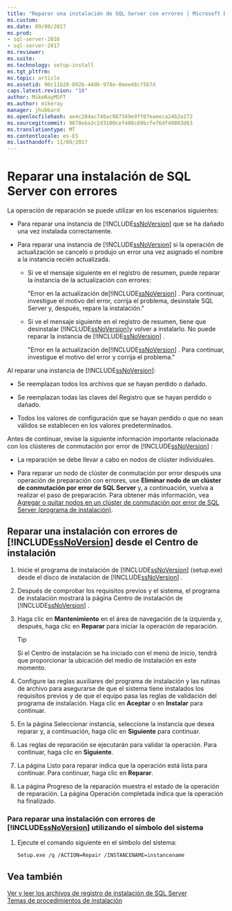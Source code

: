 ```yaml
---
title: "Reparar una instalación de SQL Server con errores | Microsoft Docs"
ms.custom: 
ms.date: 09/08/2017
ms.prod:
- sql-server-2016
- sql-server-2017
ms.reviewer: 
ms.suite: 
ms.technology: setup-install
ms.tgt_pltfrm: 
ms.topic: article
ms.assetid: 90c11b28-892b-44d6-978e-0eee48c75b7d
caps.latest.revision: "18"
author: MikeRayMSFT
ms.author: mikeray
manager: jhubbard
ms.openlocfilehash: ae4c284ac746ac087349e9ff07eaeeca24b2a172
ms.sourcegitcommit: 9678eba3c2d3100cef408c69bcfe76df49803d63
ms.translationtype: MT
ms.contentlocale: es-ES
ms.lasthandoff: 11/09/2017
---
```

# <a name="repair-a-failed-sql-server-installation"></a>Reparar una instalación de SQL Server con errores
La operación de reparación se puede utilizar en los escenarios siguientes:  
  
- Para reparar una instancia de [!INCLUDE[ssNoVersion](../../includes/ssnoversion-md.md)] que se ha dañado una vez instalada correctamente. 
  
- Para reparar una instancia de [!INCLUDE[ssNoVersion](../../includes/ssnoversion-md.md)] si la operación de actualización se canceló o produjo un error una vez asignado el nombre a la instancia recién actualizada. 
  
    - Si ve el mensaje siguiente en el registro de resumen, puede reparar la instancia de la actualización con errores:  
  
         "Error en la actualización de[!INCLUDE[ssNoVersion](../../includes/ssnoversion-md.md)] . Para continuar, investigue el motivo del error, corrija el problema, desinstale SQL Server y, después, repare la instalación."  
  
    - Si ve el mensaje siguiente en el registro de resumen, tiene que desinstalar [!INCLUDE[ssNoVersion](../../includes/ssnoversion-md.md)]y volver a instalarlo. No puede reparar la instancia de [!INCLUDE[ssNoVersion](../../includes/ssnoversion-md.md)] . 
  
         "Error en la actualización de[!INCLUDE[ssNoVersion](../../includes/ssnoversion-md.md)] . Para continuar, investigue el motivo del error y corrija el problema."  
  
 Al reparar una instancia de [!INCLUDE[ssNoVersion](../../includes/ssnoversion-md.md)]:  
  
- Se reemplazan todos los archivos que se hayan perdido o dañado. 
  
- Se reemplazan todas las claves del Registro que se hayan perdido o dañado. 
  
- Todos los valores de configuración que se hayan perdido o que no sean válidos se establecen en los valores predeterminados. 
  
 Antes de continuar, revise la siguiente información importante relacionada con los clústeres de conmutación por error de [!INCLUDE[ssNoVersion](../../includes/ssnoversion-md.md)] :  
  
- La reparación se debe llevar a cabo en nodos de clúster individuales. 
  
- Para reparar un nodo de clúster de conmutación por error después una operación de preparación con errores, use **Eliminar nodo de un clúster de conmutación por error de SQL Server** y, a continuación, vuelva a realizar el paso de preparación. Para obtener más información, vea [Agregar o quitar nodos en un clúster de conmutación por error de SQL Server &#40;programa de instalación&#41;](../../sql-server/failover-clusters/install/add-or-remove-nodes-in-a-sql-server-failover-cluster-setup.md). 
  
## <a name="repair-a-failed-installation-of-includessnoversionincludesssnoversion-mdmd-from-the-installation-center"></a>Reparar una instalación con errores de [!INCLUDE[ssNoVersion](../../includes/ssnoversion-md.md)] desde el Centro de instalación 
  
1. Inicie el programa de instalación de [!INCLUDE[ssNoVersion](../../includes/ssnoversion-md.md)] (setup.exe) desde el disco de instalación de [!INCLUDE[ssNoVersion](../../includes/ssnoversion-md.md)] . 
  
2. Después de comprobar los requisitos previos y el sistema, el programa de instalación mostrará la página Centro de instalación de [!INCLUDE[ssNoVersion](../../includes/ssnoversion-md.md)] . 
  
3. Haga clic en **Mantenimiento** en el área de navegación de la izquierda y, después, haga clic en **Reparar** para iniciar la operación de reparación. 
  
   >[!TIP]  
   > Si el Centro de instalación se ha iniciado con el menú de inicio, tendrá que proporcionar la ubicación del medio de instalación en este momento. 
  
4. Configure las reglas auxiliares del programa de instalación y las rutinas de archivo para asegurarse de que el sistema tiene instalados los requisitos previos y de que el equipo pasa las reglas de validación del programa de instalación. Haga clic en **Aceptar** o en **Instalar** para continuar. 
  
5. En la página Seleccionar instancia, seleccione la instancia que desea reparar y, a continuación, haga clic en **Siguiente** para continuar. 
  
6. Las reglas de reparación se ejecutarán para validar la operación. Para continuar, haga clic en **Siguiente**. 
  
7. La página Listo para reparar indica que la operación está lista para continuar. Para continuar, haga clic en **Reparar**. 
  
8. La página Progreso de la reparación muestra el estado de la operación de reparación. La página Operación completada indica que la operación ha finalizado. 
  
### <a name="to-repair-a-failed-installation-of-includessnoversionincludesssnoversion-mdmd-using-command-prompt"></a>Para reparar una instalación con errores de [!INCLUDE[ssNoVersion](../../includes/ssnoversion-md.md)] utilizando el símbolo del sistema  
  
1. Ejecute el comando siguiente en el símbolo del sistema:  
  
    ```  
    Setup.exe /q /ACTION=Repair /INSTANCENAME=instancename  
    ```  
  
## <a name="see-also"></a>Vea también  
 [Ver y leer los archivos de registro de instalación de SQL Server](../../database-engine/install-windows/view-and-read-sql-server-setup-log-files.md)   
 [Temas de procedimientos de instalación](http://msdn.microsoft.com/library/59de41e7-557f-462a-8914-53ec35496baa)  
  
  